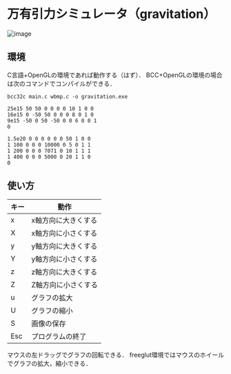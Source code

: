 # 万有引力シミュレータ（gravitation）

![image](image.bmp)

## 環境

C言語+OpenGLの環境であれば動作する（はず）．
BCC+OpenGLの環境の場合は次のコマンドでコンパイルができる．
```
bcc32c main.c wbmp.c -o gravitation.exe
```

```
25e15 50 50 0 0 0 0 10 1 0 0
16e15 0 -50 50 0 0 0 8 0 1 0
9e15 -50 0 50 -50 0 0 6 0 0 1
0
```

```
1.5e20 0 0 0 0 0 0 50 1 0 0
1 100 0 0 0 10000 0 5 0 1 1
1 200 0 0 0 7071 0 10 1 1 1
1 400 0 0 0 5000 0 20 1 1 0
0
```

## 使い方

|キー|動作                            |
|----|--------------------------------|
|x   |x軸方向に大きくする             |
|X   |x軸方向に小さくする             |
|y   |y軸方向に大きくする             |
|Y   |y軸方向に小さくする             |
|z   |z軸方向に大きくする             |
|Z   |Z軸方向に小さくする             |
|u   |グラフの拡大                    |
|U   |グラフの縮小                    |
|S   |画像の保存                      |
|Esc |プログラムの終了                |

マウスの左ドラッグでグラフの回転できる．
freeglut環境ではマウスのホイールでグラフの拡大，縮小できる．
